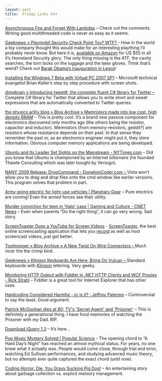 ```yaml
---
layout: post
title:  Friday Links #34
---
```

[Asynchronous Fire and Forget With Lambdas](http://haacked.com/archive/2009/01/09/asynchronous-fire-and-forget-with-lambdas.aspx) – Check out the comments. Writing good multithreaded code is never as easy as it seems.

[Geeknews » Playmobil Security Check Point Toy? WTF? ](http://www.geeknews.net/2009/01/10/playmobil-security-check-point-toy-wtf)- How in the world a toy company thought this would make for an interesting plaything I’ll probably never know. But here it is, [available on Amazon](http://www.amazon.com/Playmobil-3172-Security-Check-Point/dp/B0002CYTL2) for US $55 in all it’s Homeland Security glory. The only thing missing is the ATF, the cavity searches, the torn locks on the luggage and the latex gloves. Think that’s weird? Check out [Barak Obama’s inauguration in Legos](http://www.guardian.co.uk/world/gallery/2009/jan/16/barack-obama-lego-legoland?picture=341899803)!

[Installing the Windows 7 Beta with Virtual PC 2007 SP1](http://blogs.msdn.com/briankel/archive/2009/01/10/installing-the-windows-7-beta-with-virtual-pc-2007-sp1.aspx) – Microsoft technical evangelist Brian Keller’s step by step procedure with screen shots.

[dimebrain « Introducing tweet#, the complete fluent C# library for Twitter – ](http://dimebrain.com/2009/01/introducing-tweet-the-complete-fluent-c-library-for-twitter.html)Complete C# library for Twitter that allows you to write short and sweet expressions that are automatically converted to Twitter queries.

[the physics arXiv blog » Blog Archive » Memristors made into low cost, high density RRAM](http://arxivblog.com/?p=1080) – This is pretty cool. It’s a brand new passive component for electronics discovered only months ago (the others being the resistor, capacitor and inductor). Memristors (from memory-resistors, geddit?) are resistors whose resistance depends on their past. In that sense they remember the past or, as an electronics engineer might put it, they store information. Obvious computer memory applications are being developed.

[Ubuntu and Its Leader Set Sights on the Mainstream - NYTimes.com](http://www.nytimes.com/2009/01/11/business/11ubuntu.html?_r=1&ref=technology) – Did you know that Ubuntu is championed by an Internet billionaire (he founded Thawte Consulting which was later bought by Verisign).

[NANY 2009 Release: DropCommand - DonationCoder.com – ](http://www.donationcoder.com/Forums/bb/index.php?topic=16368.0)Vista won’t allow you to drag and drop files onto the cmd window like earlier versions. This program solves that problem in part.

[Army going electric for light-use vehicles | Planetary Gear](http://news.cnet.com/8301-17912_3-10140994-72.html?part=rss&subj=news&tag=2547-1_3-0-5) – Pure electrics are coming! Even the armed forces see their utility.

[Murder conviction for teen in 'Halo' case | Gaming and Culture - CNET News](http://news.cnet.com/8301-10797_3-10141467-235.html?part=rss&subj=news&tag=2547-1_3-0-5) – Even when parents “Do the right thing”, it can go very wrong. Sad story.

[ScreenToaster Does a YouTube for Screen Videos](http://www.labnol.org/internet/screentoaster-youtube-for-screen-videos/6522/) - [ScreenToaster](http://www.screentoaster.com/), the best online screencasting application that lets you [record](http://www.labnol.org/internet/record-video-of-desktop-screen-online/4980/) as well as host screencast videos, just got better.

[Toolmonger » Blog Archive » A New Twist On Wire Connectors – ](http://toolmonger.com/2009/01/13/a-new-twist-on-wire-connectors/)Much nicer the the crimp kind.

[Geeknews » Klingon Keyboards Are Here, Bring On Vulcan – ](http://www.geeknews.net/2009/01/14/klingon-keyboards-are-here-bring-on-vulcan)Standard keyboards with [Klingon](http://en.wikipedia.org/wiki/Klingon_language) lettering. Very geeky.

[Monitoring HTTP Output with Fiddler in .NET HTTP Clients and WCF Proxies - Rick Strahl](http://west-wind.com/weblog/posts/596348.aspx) – Fiddler is a great tool for Internet Explorer that has other uses.

[Hardcoding Considered Harmful - or is it? : Jeffrey Palermo](http://jeffreypalermo.com/blog/hardcoding-considered-harmful-or-is-it/) – Controversial to say the least. Good argument.

[Patrick McGoohan dies at 80; TV's 'Secret Agent' and 'Prisoner'](http://www.latimes.com/news/obituaries/la-me-patrick-mcgoohan15-2009jan15,0,3951859.story) – This is definitely a generational thing. I have fond memories of watching the Prisoner with my Dad. RIP.

[Download jQuery 1.3](http://davidhayden.com/blog/dave/archive/2009/01/15/DownloadjQuery13SizzleLiveEventsHTMLInjectionRewriteJavascriptLibrary.aspx) – It’s here… 

[Pop Music Mystery Solved | Popular Science](http://www.popsci.com/entertainment-amp-gaming/article/2009-01/pop-music-mystery-solved) - The opening chord to “A Hard Day’s Night” has reached an almost mythical status. For years, no one knew what it actually was. People would come close, through trial and error, watching Ed Sullivan performances, and studying advanced music theory, but no attempts ever quite captured the exact chord (until now).

[Coding Horror: Die, You Gravy Sucking Pig Dog!](http://www.codinghorror.com/blog/archives/001211.html) – An entertaining story about garbage collection vs. explicit memory management.
